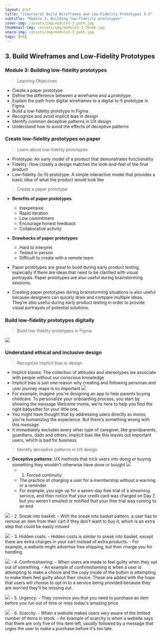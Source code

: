 ```yaml
---
layout: post
title: "[Coursera] Build Wireframes and Low-Fidelity Prototypes 3-3"
subtitle: "Module 3: Building low-fidelity prototypes"
cover-img: /assets/img/module3-3_path.jpg
thumbnail-img: /assets/img/module3-3_thumb.jpg
share-img: /assets/img/module3-3_path.jpg
tags: [UX]
--- 
```


## 3. Build Wireframes and Low-Fidelity Prototypes
### Module 3: Building low-fidelity prototypes

> Learning Objectives
- Create a paper prototype
- Define the difference between a wireframe and a prototype
- Explain the path from digital wireframes to a digital lo-fi prototype in Figma
- Build a low-fidelity prototype in Figma
- Recognize and avoid implicit bias in design
- Identify common deceptive patterns in UX design
- Understand how to avoid the effects of deceptive patterns

### Create low-fidelity prototypes on paper

> Learn about low-fidelity prototypes

- Prototype: An early model of a product that demonstrates functionality
- Fidelity: How closely a design matches the look-and-feel of the final product
- Low-fidelity (lo-fi) prototype: A simple interactive model that provides a basic idea of what the product would look like

> Create a paper prototype

- **Benefits of paper prototypes**
	- Inexpensive
    - Rapid iteration
    - Low commitment
    - Encourage honest feedback
    - Collaborative activity
    
- **Drawbacks of paper prototypes**
	- Hard to interpret
    - Tested in person
    - Difficult to create with a remote team
    
- Paper prototypes are great to build during early product testing, especially if there are ideas that need to be clarified with visual portrayals. Paper prototypes are also useful during brainstorming sessions.
- Creating paper prototypes during brainstorming situations is also useful because designers can quickly draw and compare multiple ideas. They’re also useful during early product testing in order to provide visual portrayals of potential solutions.

### Build low-fidelity prototypes digitally

> Build low-fidelity prototypes in Figma

![](https://velog.velcdn.com/images/erica990604/post/2982d9b2-de18-45a2-a330-2f600ef6cab6/image.png)

### Understand ethical and inclusive design

> Recognize implicit bias in design

- Implicit biases: The collection of attitudes and stereotypes we associate with people without our conscious knowledge
- Implicit bias is just one reason why creating and following personas and user journey maps is so important
![](https://velog.velcdn.com/images/erica990604/post/3b60ef2c-c3d6-401c-8f40-2188196d9094/image.png)
- For example, imagine you're designing an app to help parents buying childcare. To personalize your onboarding process, you start by showing the message Welcome moms, we're here to help you find the right babysitter for your little one. 
- You might have thought that by addressing users directly as moms, you're humanizing the experience. But there's something wrong with this message. 
- It immediately excludes every other type of caregiver, like grandparents, guardians, dads and others. Implicit bias like this leaves out important users, which is bad for business

> Identify deceptive patterns in UX design

- **Deceptive patterns**: UX methods that trick users into doing or buying something they wouldn't otherwise have done or bought
![](https://velog.velcdn.com/images/erica990604/post/de6ed1cb-69a4-437b-8db2-f730ba1ae249/image.png)
	- 1. Forced continuity: 
    - The practice of charging a user for a membership without a warning or a reminder.
    - For example, you sign up for a seven-day free trial of a streaming service, and then notice that your credit card was charged on Day 7, but you weren't emailed or notified that your free trial was coming to an end
    
![](https://velog.velcdn.com/images/erica990604/post/0166050c-c93f-418b-904b-d2000a314137/image.png)
    - 2. Sneak into basket:
    - With the sneak into basket pattern, a user has to remove an item from their cart if they don't want to buy it, which is an extra step that could be easily missed

![](https://velog.velcdn.com/images/erica990604/post/2f69ff5a-ae03-4035-a865-c07c9475a369/image.png)
    - 3. Hidden costs:
    - Hidden costs is similar to sneak into basket, except there are extra charges in your cart instead of extra products. 
    - For example, a website might advertise free shipping, but then charge you for handling
    
![](https://velog.velcdn.com/images/erica990604/post/9b50b19e-532e-4ddf-ba20-78c86af0fb45/image.png)
    - 4. Confirmshaming:
    - When users are made to feel guilty when they opt out of something. 
    - An example of confirmshaming is when a user is attempting to make a choice and the copy inside of the button is attempting to make them feel guilty about their choice. These are added with the hope that users will choose to opt-in to a service being provided because they are worried they'll be missing out. 
    
![](https://velog.velcdn.com/images/erica990604/post/d5dced10-458f-4369-9216-58128a6ddfa6/image.png)
    - 5. Urgency:
    - They convince you that you need to purchase an item before you run out of time or miss today's amazing price
    
![](https://velog.velcdn.com/images/erica990604/post/436b845d-5266-4d40-858f-1868006248fe/image.png)
    - 6. Scarcity:
    - When a website makes users very aware of the limited number of items in stock.
    - An example of scarcity is when a website says that there are only five of this item left, usually followed by a message that urges the user to make a purchase before it's too late.